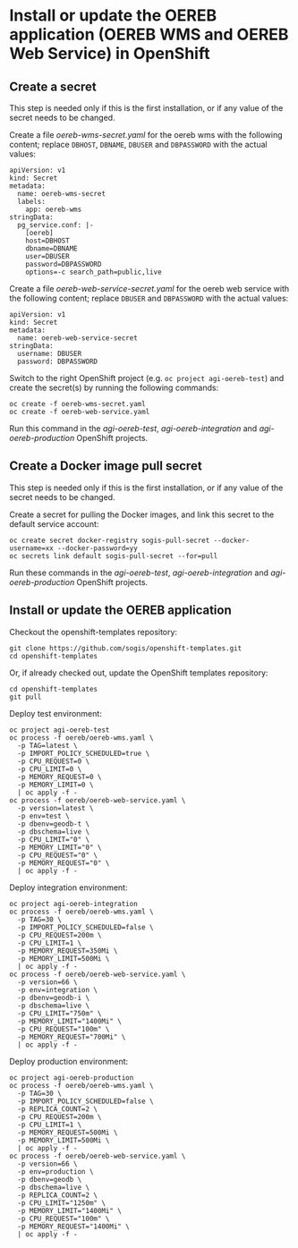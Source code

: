 # Install or update the OEREB application (OEREB WMS and OEREB Web Service) in OpenShift

## Create a secret

This step is needed only if this is the first installation, or if any value of the secret needs to be changed.

Create a file *oereb-wms-secret.yaml* for the oereb wms with the following content; replace `DBHOST`, `DBNAME`, `DBUSER` and `DBPASSWORD` with the actual values:
```
apiVersion: v1
kind: Secret
metadata:
  name: oereb-wms-secret
  labels:
    app: oereb-wms
stringData:
  pg_service.conf: |-
    [oereb]
    host=DBHOST
    dbname=DBNAME
    user=DBUSER
    password=DBPASSWORD
    options=-c search_path=public,live
```
Create a file *oereb-web-service-secret.yaml* for the oereb web service with the following content; replace `DBUSER` and `DBPASSWORD` with the actual values:
```
apiVersion: v1
kind: Secret
metadata:
  name: oereb-web-service-secret
stringData:
  username: DBUSER
  password: DBPASSWORD
```

Switch to the right OpenShift project (e.g. `oc project agi-oereb-test`) and create the secret(s) by running the following commands:
```
oc create -f oereb-wms-secret.yaml
oc create -f oereb-web-service.yaml
```

Run this command in the *agi-oereb-test*, *agi-oereb-integration* and *agi-oereb-production* OpenShift projects.


## Create a Docker image pull secret

This step is needed only if this is the first installation, or if any value of the secret needs to be changed.

Create a secret for pulling the Docker images, and link this secret to the default service account:
```
oc create secret docker-registry sogis-pull-secret --docker-username=xx --docker-password=yy
oc secrets link default sogis-pull-secret --for=pull
```

Run these commands in the *agi-oereb-test*, *agi-oereb-integration* and *agi-oereb-production* OpenShift projects.

## Install or update the OEREB application

Checkout the openshift-templates repository:

```
git clone https://github.com/sogis/openshift-templates.git
cd openshift-templates
```

Or, if already checked out, update the OpenShift templates repository:

```
cd openshift-templates
git pull
```


Deploy test environment:

```
oc project agi-oereb-test
oc process -f oereb/oereb-wms.yaml \
  -p TAG=latest \
  -p IMPORT_POLICY_SCHEDULED=true \
  -p CPU_REQUEST=0 \
  -p CPU_LIMIT=0 \
  -p MEMORY_REQUEST=0 \
  -p MEMORY_LIMIT=0 \
  | oc apply -f -
oc process -f oereb/oereb-web-service.yaml \
  -p version=latest \
  -p env=test \
  -p dbenv=geodb-t \
  -p dbschema=live \
  -p CPU_LIMIT="0" \
  -p MEMORY_LIMIT="0" \
  -p CPU_REQUEST="0" \
  -p MEMORY_REQUEST="0" \
  | oc apply -f -
```

Deploy integration environment:

```
oc project agi-oereb-integration
oc process -f oereb/oereb-wms.yaml \
  -p TAG=30 \
  -p IMPORT_POLICY_SCHEDULED=false \
  -p CPU_REQUEST=200m \
  -p CPU_LIMIT=1 \
  -p MEMORY_REQUEST=350Mi \
  -p MEMORY_LIMIT=500Mi \
  | oc apply -f -
oc process -f oereb/oereb-web-service.yaml \
  -p version=66 \
  -p env=integration \
  -p dbenv=geodb-i \
  -p dbschema=live \
  -p CPU_LIMIT="750m" \
  -p MEMORY_LIMIT="1400Mi" \
  -p CPU_REQUEST="100m" \
  -p MEMORY_REQUEST="700Mi" \
  | oc apply -f -
```

Deploy production environment:

```
oc project agi-oereb-production
oc process -f oereb/oereb-wms.yaml \
  -p TAG=30 \
  -p IMPORT_POLICY_SCHEDULED=false \
  -p REPLICA_COUNT=2 \
  -p CPU_REQUEST=200m \
  -p CPU_LIMIT=1 \
  -p MEMORY_REQUEST=500Mi \
  -p MEMORY_LIMIT=500Mi \
  | oc apply -f -
oc process -f oereb/oereb-web-service.yaml \
  -p version=66 \
  -p env=production \
  -p dbenv=geodb \
  -p dbschema=live \
  -p REPLICA_COUNT=2 \
  -p CPU_LIMIT="1250m" \
  -p MEMORY_LIMIT="1400Mi" \
  -p CPU_REQUEST="100m" \
  -p MEMORY_REQUEST="1400Mi" \
  | oc apply -f -
```
